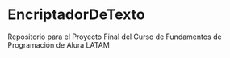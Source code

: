 # EncriptadorDeTexto
Repositorio para el Proyecto Final del Curso de Fundamentos de Programación de Alura LATAM
